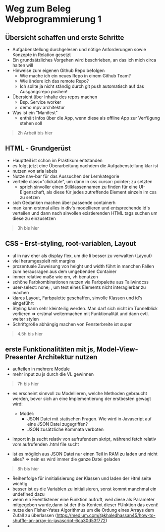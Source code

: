 # Weg zum Beleg Webprogrammierung 1

## Übersicht schaffen und erste Schritte
+ Aufgabenstellung durchgelesen und nötige Anforderungen sowie Konzepte in Relation gesetzt
+ Ein grundsätzliches Vorgehen wird beschrieben, an das ich mich circa halten will
+ Hinweise zum eigenen Github Repo befolgen
    + Wie mache ich ein neues Repo in einem Github Team?
    + Wie ändere ich das remote Repo? 
    + Ich sollte ja nicht ständig durch git push automatisch auf das Ausgangsrepo pushen!
+ Übersicht über Inhalte des repos machen
    + Bsp. Service worker
    + demo mpv architektur
+ Was ist ein "Manifest"
    + enthält infos über die App, wenn diese als offline App zur Verfügung stehen soll

> 2h Arbeit bis hier

## HTML - Grundgerüst
+ Hauptteil ist schon im Praktikum entstanden
+ es folgt jetzt eine Überarbeitung nachdem die Aufgabenstellung klar ist
+ nutzen von aria labels
+ Nutze nav-bar für das Aussuchen der Lernkategorie
+ verteile class="clickable", um dann in css cursor: pointer; zu setzten
    + sprich sinvoller einen Stilklassennamen zu finden für eine UI-Eigenschaft, als diese für jedes zutreffende Element einzeln im css zu setzen
+ sich Gedanken machen über passende containerh
+ man kann erstmal alles in div's modellieren und entsprechende id's verteilen und dann nach sinvollen existierenden HTML tags suchen um diese zu einzusetzen

> 3h bis hier

## CSS - Erst-styling, root-variablen, Layout
+ ul in nav eher als display flex, um die li besser zu verwalten (Layout)
+ viel herumgespielt mit margins
+ prozentuale Zuweisung von height und width führt in manchen Fällen zum herausragen aus dem umgebenden Container
+ immer relative maße wie em, vh benutzen
+ schöne Farbkombinationen nutzen via Farbpalette aus Tailwindcss
+ user-select: none; , um text eines Elements nicht interagierbar zu machen
+ klares Layout, Farbpalette geschaffen, sinvolle Klassen und id's eingeführt
+ Styling kann sehr kleinteilig werden. Man darf sich nicht im Tunnelblick verlieren => erstmal weitermachen mit Funktionalität und dann evtl. weiter stylen
+ Schriftgröße abhängig machen von Fensterbreite ist super

> 4.5h bis hier

## erste Funktionalitäten mit js, Model-View-Presenter Architektur nutzen
+ aufteilen in mehrere Module
+ mehr input zu js durch die VL gewinnen

> 7h bis hier

+ es erscheint sinnvoll zu Modellieren, welche Methoden gebraucht werden, bevor sich an eine Implementierung der erstbesten gewagt wird:
    - Model: 
        + JSON Datei mit statischen Fragen. Wie wird in  Javascript auf eine JSON Datei zugegriffen?
        + JSON zusätzliche Kommata verboten

+ import in js sucht relativ von aufrufendem skript, während fetch relativ vom aufrufenden .html file sucht
+ ist es möglich aus JSON Datei nur einen Teil in RAM zu laden und nicht alles? => nein es wird immer die ganze Datei geladen

> 8h bis hier

+ Reihenfolge für innitialisierung der Klassen und laden der Html seite wichtig
+ besser ist es die Variablen zu initialisieren, sonst kommt manchmal ein undefined dazu
+ wenn ein Eventlistener eine Funktion aufruft, weil diese als Parameter mitgegeben wurde,dann ist der this-Kontext dieser FUnktion das event!
+ nutze den Fisher-Yates Algorithmus um die Ordung eines Arrays dem Zufall zu überlassen (https://medium.com/@khaledhassan45/how-to-shuffle-an-array-in-javascript-6ca30d53f772)
+
